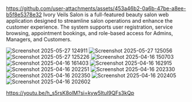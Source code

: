 
https://github.com/user-attachments/assets/453a46b2-0a6b-47be-a8ee-b5f8e5378e32
Ivory Veils Salon is a full-featured beauty salon web application designed to streamline salon operations and enhance the customer experience. The system supports user registration, service browsing, appointment bookings, and role-based access for Admins, Managers, and Customers.

![Screenshot 2025-05-27 124911](https://github.com/user-attachments/assets/e9ab06c4-1385-4b84-8c49-dd7aa511e924)
![Screenshot 2025-05-27 125056](https://github.com/user-attachments/assets/32aa4c06-804d-4587-872b-6502f5c02195)
![Screenshot 2025-05-27 125226](https://github.com/user-attachments/assets/6e0a9b97-9172-439c-9d57-80b84007dba0)
![Screenshot 2025-04-16 150703](https://github.com/user-attachments/assets/083c7e67-68a6-4ad0-bad6-9731a94083e2)
![Screenshot 2025-04-16 161403](https://github.com/user-attachments/assets/28c71714-5b99-497d-a3c8-dfc052e07e04)
![Screenshot 2025-04-16 162915](https://github.com/user-attachments/assets/324c5688-fee9-4c51-a1ee-35b1d9c9fcc9)
![Screenshot 2025-04-16 202251](https://github.com/user-attachments/assets/de0ea3b9-a8c8-4093-bb33-13b3f62642aa)
![Screenshot 2025-04-16 202330](https://github.com/user-attachments/assets/52f8bc74-eb0b-47e0-b805-c90d87120621)
![Screenshot 2025-04-16 202350](https://github.com/user-attachments/assets/4d2d954f-5b5d-4a09-b919-2c00ee59b922)
![Screenshot 2025-04-16 202405](https://github.com/user-attachments/assets/687e1e1e-9a58-4fd5-8a1a-52b1524ae63b)
![Screenshot 2025-04-16 202602](https://github.com/user-attachments/assets/64a68de5-af59-4f7d-ba52-85eb94997309)

<my utube vdo link>https://youtu.be/h_s5rsK8olM?si=kyw5ItuI9QFs3kQp

